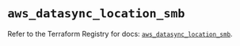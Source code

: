 # `aws_datasync_location_smb`

Refer to the Terraform Registry for docs: [`aws_datasync_location_smb`](https://registry.terraform.io/providers/hashicorp/aws/6.12.0/docs/resources/datasync_location_smb).
